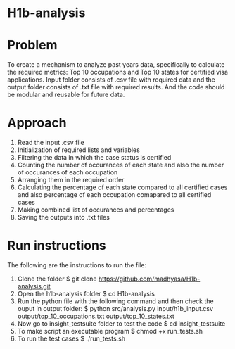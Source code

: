 # H1b-analysis

# Problem
To create a mechanism to analyze past years data, specifically to calculate the required metrics: Top 10 occupations and Top 10 states for certified visa applications. Input folder consists of .csv file with required data and the output folder consists of .txt file with required results. And the code should be modular and reusable for future data.

# Approach
1. Read the input .csv file
2. Initialization of required lists and variables
3. Filtering the data in which the case status is certified
4. Counting the number of occurances of each state and also the number of occurances of each occupation
5. Arranging them in the required order
6. Calculating the percentage of each state compared to all certified cases and also percentage of each occupation comapared to all certified cases
7. Making combined list of occurances and perecntages
8. Saving the outputs into .txt files

# Run instructions
The following are the instructions to run the file:
1. Clone the folder $ git clone https://github.com/madhyasa/H1b-analysis.git
2. Open the h1b-analysis folder $ cd H1b-analysis
3. Run the python file with the following command and then check the ouput in output folder: $ python src/analysis.py input/h1b_input.csv output/top_10_occupations.txt output/top_10_states.txt
4. Now go to insight_testsuite folder to test the code $ cd insight_testsuite
5. To make script an executable program $ chmod +x run_tests.sh
6. To run the test cases $ ./run_tests.sh
